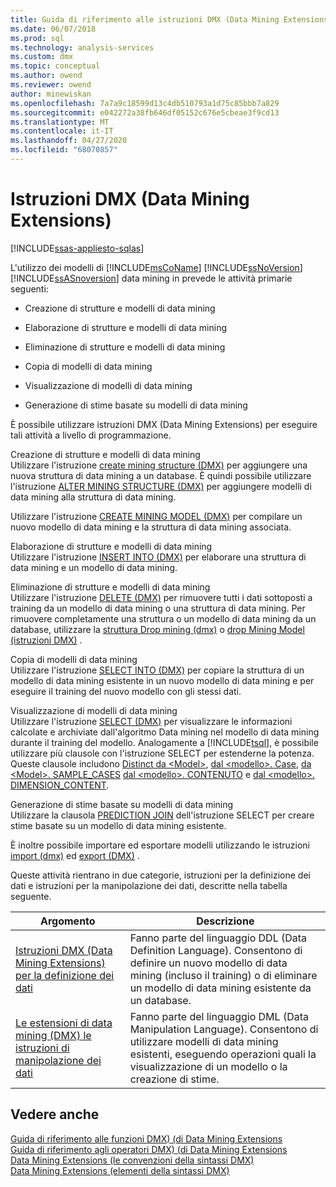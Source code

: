 ```yaml
---
title: Guida di riferimento alle istruzioni DMX (Data Mining Extensions) | Microsoft Docs
ms.date: 06/07/2018
ms.prod: sql
ms.technology: analysis-services
ms.custom: dmx
ms.topic: conceptual
ms.author: owend
ms.reviewer: owend
author: minewiskan
ms.openlocfilehash: 7a7a9c18599d13c4db510793a1d75c85bbb7a829
ms.sourcegitcommit: e042272a38fb646df05152c676e5cbeae3f9cd13
ms.translationtype: MT
ms.contentlocale: it-IT
ms.lasthandoff: 04/27/2020
ms.locfileid: "68070857"
---
```

# <a name="data-mining-extensions-dmx-statements"></a>Istruzioni DMX (Data Mining Extensions)
[!INCLUDE[ssas-appliesto-sqlas](../includes/ssas-appliesto-sqlas.md)]

  L'utilizzo dei modelli di [!INCLUDE[msCoName](../includes/msconame-md.md)] [!INCLUDE[ssNoVersion](../includes/ssnoversion-md.md)] [!INCLUDE[ssASnoversion](../includes/ssasnoversion-md.md)] data mining in prevede le attività primarie seguenti:  
  
-   Creazione di strutture e modelli di data mining  
  
-   Elaborazione di strutture e modelli di data mining  
  
-   Eliminazione di strutture e modelli di data mining  
  
-   Copia di modelli di data mining  
  
-   Visualizzazione di modelli di data mining  
  
-   Generazione di stime basate su modelli di data mining  
  
 È possibile utilizzare istruzioni DMX (Data Mining Extensions) per eseguire tali attività a livello di programmazione.  
  
 Creazione di strutture e modelli di data mining  
 Utilizzare l'istruzione [create mining structure &#40;DMX&#41;](../dmx/create-mining-structure-dmx.md) per aggiungere una nuova struttura di data mining a un database. È quindi possibile utilizzare l'istruzione [ALTER MINING STRUCTURE &#40;DMX&#41;](../dmx/alter-mining-structure-dmx.md) per aggiungere modelli di data mining alla struttura di data mining.  
  
 Utilizzare l'istruzione [CREATE MINING MODEL &#40;DMX&#41;](../dmx/create-mining-model-dmx.md) per compilare un nuovo modello di data mining e la struttura di data mining associata.  
  
 Elaborazione di strutture e modelli di data mining  
 Utilizzare l'istruzione [INSERT INTO &#40;DMX&#41;](../dmx/insert-into-dmx.md) per elaborare una struttura di data mining e un modello di data mining.  
  
 Eliminazione di strutture e modelli di data mining  
 Utilizzare l'istruzione [DELETE &#40;DMX&#41;](../dmx/delete-dmx.md) per rimuovere tutti i dati sottoposti a training da un modello di data mining o una struttura di data mining. Per rimuovere completamente una struttura o un modello di data mining da un database, utilizzare la [struttura Drop mining &#40;dmx&#41;](../dmx/drop-mining-structure-dmx.md) o [drop Mining Model &#40;istruzioni DMX&#41;](../dmx/drop-mining-model-dmx.md) .  
  
 Copia di modelli di data mining  
 Utilizzare l'istruzione [SELECT INTO &#40;DMX&#41;](../dmx/select-into-dmx.md) per copiare la struttura di un modello di data mining esistente in un nuovo modello di data mining e per eseguire il training del nuovo modello con gli stessi dati.  
  
 Visualizzazione di modelli di data mining  
 Utilizzare l'istruzione [SELECT &#40;DMX&#41;](../dmx/select-dmx.md) per visualizzare le informazioni calcolate e archiviate dall'algoritmo Data mining nel modello di data mining durante il training del modello. Analogamente a [!INCLUDE[tsql](../includes/tsql-md.md)], è possibile utilizzare più clausole con l'istruzione SELECT per estenderne la potenza. Queste clausole includono [Distinct da \<Model>](../dmx/select-distinct-from-model-dmx.md), [dal \<modello>. Case](../dmx/select-from-model-cases-dmx.md), [da \<Model>. SAMPLE_CASES](../dmx/select-from-model-sample-cases-dmx.md) [dal \<modello>. CONTENUTO](../dmx/select-from-model-content-dmx.md) e [dal \<modello>. DIMENSION_CONTENT](../dmx/select-from-model-dimension-content-dmx.md).  
  
 Generazione di stime basate su modelli di data mining  
 Utilizzare la clausola [PREDICTION JOIN](../dmx/select-from-model-prediction-join-dmx.md) dell'istruzione SELECT per creare stime basate su un modello di data mining esistente.  
  
 È inoltre possibile importare ed esportare modelli utilizzando le istruzioni [import &#40;dmx&#41;](../dmx/import-dmx.md) ed [export &#40;DMX&#41;](../dmx/export-dmx.md) .  
  
 Queste attività rientrano in due categorie, istruzioni per la definizione dei dati e istruzioni per la manipolazione dei dati, descritte nella tabella seguente.  
  
|Argomento|Descrizione|  
|-----------|-----------------|  
|[Istruzioni DMX &#40;Data Mining Extensions&#41; per la definizione dei dati](../dmx/dmx-statements-data-definition.md)|Fanno parte del linguaggio DDL (Data Definition Language). Consentono di definire un nuovo modello di data mining (incluso il training) o di eliminare un modello di data mining esistente da un database.|  
|[Le estensioni di data mining &#40;DMX&#41; le istruzioni di manipolazione dei dati](../dmx/dmx-statements-data-manipulation.md)|Fanno parte del linguaggio DML (Data Manipulation Language). Consentono di utilizzare modelli di data mining esistenti, eseguendo operazioni quali la visualizzazione di un modello o la creazione di stime.|  
  
## <a name="see-also"></a>Vedere anche  
 [Guida di riferimento alle funzioni DMX&#41; &#40;di Data Mining Extensions](../dmx/data-mining-extensions-dmx-function-reference.md)   
 [Guida di riferimento agli operatori DMX&#41; &#40;di Data Mining Extensions](../dmx/data-mining-extensions-dmx-operator-reference.md)   
 [Data Mining Extensions &#40;le convenzioni della sintassi DMX&#41;](../dmx/data-mining-extensions-dmx-syntax-conventions.md)   
 [Data Mining Extensions &#40;elementi della sintassi DMX&#41;](../dmx/data-mining-extensions-dmx-syntax-elements.md)  
  
  
